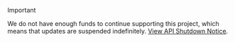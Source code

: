 > [!IMPORTANT]  
> We do not have enough funds to continue supporting this project, which means that updates are suspended indefinitely. [View API Shutdown Notice](https://stopmalwarecontent.lodine.xyz/blog/15-06-25-project-status).
